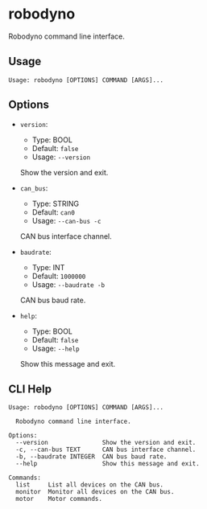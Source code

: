 
# robodyno

Robodyno command line interface.

## Usage

```
Usage: robodyno [OPTIONS] COMMAND [ARGS]...
```

## Options
* `version`: 
  * Type: BOOL 
  * Default: `false`
  * Usage: `--version`

  Show the version and exit.


* `can_bus`: 
  * Type: STRING 
  * Default: `can0`
  * Usage: `--can-bus
-c`

  CAN bus interface channel.


* `baudrate`: 
  * Type: INT 
  * Default: `1000000`
  * Usage: `--baudrate
-b`

  CAN bus baud rate.


* `help`: 
  * Type: BOOL 
  * Default: `false`
  * Usage: `--help`

  Show this message and exit.



## CLI Help

```
Usage: robodyno [OPTIONS] COMMAND [ARGS]...

  Robodyno command line interface.

Options:
  --version               Show the version and exit.
  -c, --can-bus TEXT      CAN bus interface channel.
  -b, --baudrate INTEGER  CAN bus baud rate.
  --help                  Show this message and exit.

Commands:
  list     List all devices on the CAN bus.
  monitor  Monitor all devices on the CAN bus.
  motor    Motor commands.
```

